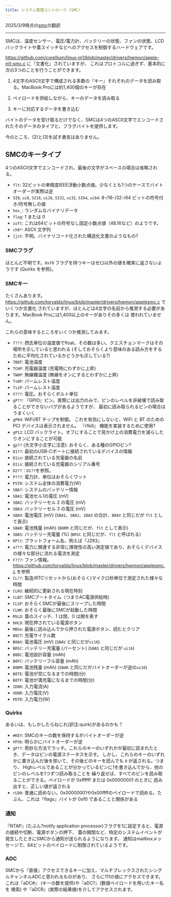 ```yaml
---
title: システム管理コントローラ (SMC)
---
```


2025/3/9時点の[smc](https://github.com/AsahiLinux/docs/blob/main/docs/hw/soc/smc.md)の翻訳

---
SMCは、温度センサー、電圧/電力計、バッテリーの状態、ファンの状態、LCDバックライトや蓋スイッチなどへのアクセスを制御するハードウェアです。

https://github.com/corellium/linux-m1/blob/master/drivers/hwmon/apple-m1-smc.c に『文書化』されていますが、
これはプロトコルに過ぎず、基本的に次の3つのことを行うことができます。

1. 4文字のASCII文字で構成される多数の『キー』それぞれのデータを読み取る。MacBook Proには約1,400個のキーが存在

2. ペイロードを供給しながら、キーのデータを読み取る

3. キーに対応するデータを書き込む

バイトのデータを受け取るだけでなく、SMCは4つのASCII文字でエンコードされたそのデータのタイプと、フラグバイトを提供します。

今のところ、(2)と(3)を試す勇気はありません。

## SMCのキータイプ

4つのASCII文字でエンコードされ、最後の文字がスペースの場合は省略される。

* `flt`: 32ビットの単精度IEEE浮動小数点値。少なくとも1つのケースでバイトオーダーが実際は逆
* `SI8`, `ui8`, `SI16`, `ui16`, `SI32`, `ui32`, `SI64`, `ui64`: 8-/16-/32-/64 ビットの符号付き/符号無しの値
* `hex_`: ランダムなバイナリデータ
* `flag`: 1 または 0
* `ioft`: これは64ビットの符号なし固定小数点値（48.16など）のようです。
* `ch8*`: ASCII 文字列
* `{jst`: 不明。バイナリコード化された構造化文書のようなもの?

### SMCフラグ
ほとんど不明です。`0xf0` フラグを持つキーはゼロ以外の値を確実に返さないようです (Quirks を参照)。

### SMCキー
たくさんあります。https://github.com/torvalds/linux/blob/master/drivers/hwmon/applesmc.c でいくつか文書化
されていますが、ほとんどは4文字の名前から推測する必要があります。MacBook Proには1,400以上のキーがありその多くは
使われていません。

これらの意味するところをいくつか推測してみます。
* `T???`: 摂氏単位の温度値でfloat。その数は多い。クエスチョンマークはその場所を示していると思われる
(そしておそらくより意味のある読み方をするために平均化されているかどうかも示している?)
* `TB0T`: 電池温度
* `TCHP`: 充電器温度 (充電時にわずかに上昇)
* `TW0P`: 無線機温度 (無線をオンにするとわずかに上昇)
* `Ts0P`: パームレスト温度
* `Ts1P`: パームレスト温度
* `V???`: 電圧。おそらくボルト単位
* `gP??`: 『GPIO』ピン。実際には出力のみで、ピンのレベルを非破壊で読み取ることができないバグがあるようですが、
最初に読み取られるピンの場合はうまくいく
* `gP0d`: WiFi/BT チップを制御。 これを有効にしないと、WiFi と BT のための PCI デバイスは表示されません。 
『rfkill』 機能を実装するために使用?
* `gP12`: LCD バックライト。オフにすることで見かけ上の消費電力を減らしたりオンにすることが可能
* `gp??` (大文字小文字に注意): おそらく、ある種のGPIOピン?
* `D1??`: 最初のUSB-Cポートに接続されているデバイスの情報
* `D1in`: 接続されている充電器の名前
* `D1is`: 接続されている充電器のシリアル番号
* `D2??`：`D1??`を参照。
* `P???`: 電力計、単位はおそらくワット
* `PSTR`: システム全体の消費電力(W)
* `SBA?`: システムのバッテリー情報
* `SBA1`: 電池セル1の電圧 (mV)
* `SBA2`: バッテリーセル 2 の電圧 (mV)
* `SBA3`: バッテリーセル 3 の電圧 (mV)
* `SBAV`: 電池電圧 (mV) (`SBA1`、`SBA2`、`SBA3` の合計、`B0AV` と同じだが `flt` として表示)
* `SBAR`: 電池残量 (mAh) (`B0RM` と同じだが、`flt` として表示)
* `SBAS`: バッテリー充電量 (%) (`BRSC` と同じだが、`flt` と呼ばれる)
* `RPlt`: プラットフォーム名、例えば『J293』
* `a???`: 電力に関連する非常に揮発性の高い測定値であり、おそらくデバイスの様々な部分に流れる電流を測定
* `F???`: ファン情報。https://github.com/torvalds/linux/blob/master/drivers/hwmon/applesmc.c を参照
* `CL??`: 製造/RTCリセットから(おそらく)マイクロ秒単位で測定された様々な時間
* `CLKU`: 継続的に更新される現在時刻
* `CLBT`: SMCブートタイム（つまりAC電源供給時)
* `CLSP`: おそらくSMCが最後にスリープした時間
* `CLWK`: おそらく最後にSMCが起動した時間
* `MSLD`: 蓋のスイッチ、1 は閉、0 は開を表す
* `bHLD`: 現在押されている電源ボタン
* `MBSe`: 最後に読み込んでから押された電源ボタン、読むとクリア
* `B0CT`: 充電サイクル数
* `B0AV`: 電池電圧 (mV) (`SBAV` と同じだが`si16`)
* `BRSC`: バッテリー充電量 (パーセント) (`SBAS` と同じだが `ui16`)
* `B0DC`: 電池設計容量 (mAh)
* `B0FC`: バッテリーフル容量 (mAh)
* `B0RM`: 電池残量 (mAh) (`SBAR` と同じだがバイトオーダーが逆の`ui16`)
* `B0TE`: 電池が空になるまでの時間(分)
* `B0TF`: 電池が満充電になるまでの時間(分)
* `ID0R`: 入力電流(A)
* `VD0R`: 入力電圧(V)
* `PDTR`: 入力電力(W)

### Quirks

あるいは、もしかしたらねじれ(訳注:quirk)があるのかも？

* `#KEY`: SMCのキーの数を保持するがバイトオーダーが逆
* `VP3b`: 明らかにバイトオーダーが逆
* `gP??`: 奇妙な方法でラッチ。これらのキーのいずれかが最初に読まれたとき、データはピンの電源ステータスを示す。
しかし、これらのキーのいずれかに書き込んだ後を除いて、その後どのキーを読んでも `0` が返される。つまり、
Highレベルであることが分かっているピンに1を書き込んでから、他のピンのレベルを1つずつ読み取ることを
繰り返せば、すべてのピンを読み取ることができる。ペイロードが 0xffffff または 0x00000001 のときに
読み出すと、正しい値が返される
* `rLD0`: 普通に読めない。0x00000001や0x00ffffのペイロードで読める。たぶん、これは『flags』バイトが
 0xf0 であることと関係がある

### 通知
『NTAP』(たぶん?notify application processor)フラグを1に設定すると、電源の接続や切断、電源ボタンの押下、
蓋の開閉など、特定のシステムイベントが発生したときにSMCから通知が送られるようになります。
通知はmailboxメッセージで、64ビットのペイロードに制限されているようです。

### ADC
SMCから『直接』アクセスできるキーに加え、マルチプレックスされたシングルチャンネルADCと思われるものがあり、
さらに111の値にアクセスできます。これは『aDC#』 (キーの数を提供)や『aDC?』(数値ペイロードを用いたキー名を
検索) や『aDCR』(実際の結果値)を介してアクセスされます。

